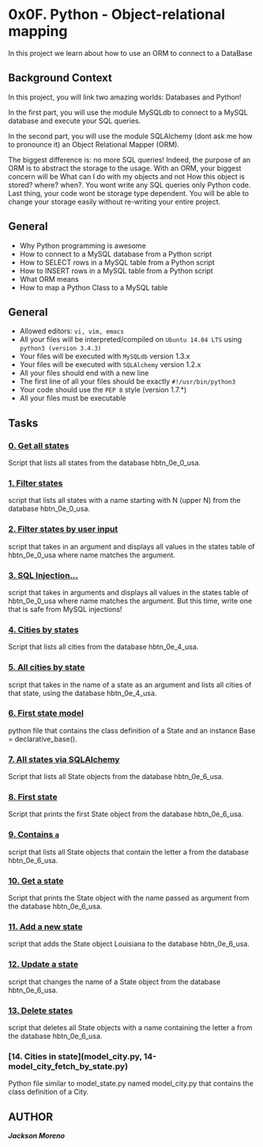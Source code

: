 # 0x0F. Python - Object-relational mapping
In this project we learn about how to use an ORM to connect to a DataBase

## Background Context
In this project, you will link two amazing worlds: Databases and Python!

In the first part, you will use the module MySQLdb to connect to a MySQL database and execute your SQL queries.

In the second part, you will use the module SQLAlchemy (dont ask me how to pronounce it) an Object Relational Mapper (ORM).

The biggest difference is: no more SQL queries! Indeed, the purpose of an ORM is to abstract the storage to the usage. With an ORM, your biggest concern will be What can I do with my objects and not How this object is stored? where? when?. You wont write any SQL queries only Python code. Last thing, your code wont be storage type dependent. You will be able to change your storage easily without re-writing your entire project.

## General
+ Why Python programming is awesome
+ How to connect to a MySQL database from a Python script
+ How to SELECT rows in a MySQL table from a Python script
+ How to INSERT rows in a MySQL table from a Python script
+ What ORM means
+ How to map a Python Class to a MySQL table

## General
+ Allowed editors: `vi, vim, emacs`
+ All your files will be interpreted/compiled on `Ubuntu 14.04 LTS` using `python3 (version 3.4.3)`
+ Your files will be executed with `MySQLdb` version 1.3.x
+ Your files will be executed with `SQLAlchemy` version 1.2.x
+ All your files should end with a new line
+ The first line of all your files should be exactly `#!/usr/bin/python3`
+ Your code should use the `PEP 8` style (version 1.7.*)
+ All your files must be executable

## Tasks

### [0. Get all states](0-select_states.py)
Script that lists all states from the database hbtn_0e_0_usa.

### [1. Filter states](1-filter_states.py)
script that lists all states with a name starting with N (upper N) from the database hbtn_0e_0_usa.

### [2. Filter states by user input](2-my_filter_states.py)
script that takes in an argument and displays all values in the states table of hbtn_0e_0_usa where name matches the argument.

### [3. SQL Injection...](3-my_safe_filter_states.py)
script that takes in arguments and displays all values in the states table of hbtn_0e_0_usa where name matches the argument. But this time, write one that is safe from MySQL injections!

### [4. Cities by states](4-cities_by_state.py)
Script that lists all cities from the database hbtn_0e_4_usa.

### [5. All cities by state](5-filter_cities.py)
script that takes in the name of a state as an argument and lists all cities of that state, using the database hbtn_0e_4_usa.

### [6. First state model](model_state.py)
python file that contains the class definition of a State and an instance Base = declarative_base().

### [7. All states via SQLAlchemy](7-model_state_fetch_all.py)
Script that lists all State objects from the database hbtn_0e_6_usa.

### [8. First state](8-model_state_fetch_first.py)
Script that prints the first State object from the database hbtn_0e_6_usa.

### [9. Contains `a`](9-model_state_filter_a.py)
script that lists all State objects that contain the letter a from the database hbtn_0e_6_usa.

### [10. Get a state](10-model_state_my_get.py)
Script that prints the State object with the name passed as argument from the database hbtn_0e_6_usa.

### [11. Add a new state](11-model_state_insert.py)
script that adds the State object Louisiana to the database hbtn_0e_6_usa.

### [12. Update a state](12-model_state_update_id_2.py)
script that changes the name of a State object from the database hbtn_0e_6_usa.

### [13. Delete states](13-model_state_delete_a.py)
script that deletes all State objects with a name containing the letter a from the database hbtn_0e_6_usa.

### [14. Cities in state](model_city.py, 14-model_city_fetch_by_state.py)
Python file similar to model_state.py named model_city.py that contains the class definition of a City.

## AUTHOR
**_Jackson Moreno_**

